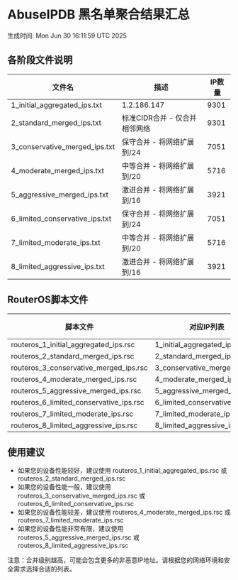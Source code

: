 # AbuseIPDB 黑名单聚合结果汇总
生成时间: Mon Jun 30 16:11:59 UTC 2025

## 各阶段文件说明

| 文件名 | 描述 | IP数量 |
|--------|------|--------|
| 1_initial_aggregated_ips.txt | 1.2.186.147 | 9301 |
| 2_standard_merged_ips.txt | 标准CIDR合并 - 仅合并相邻网络 | 9301 |
| 3_conservative_merged_ips.txt | 保守合并 - 将网络扩展到/24 | 7051 |
| 4_moderate_merged_ips.txt | 中等合并 - 将网络扩展到/20 | 5716 |
| 5_aggressive_merged_ips.txt | 激进合并 - 将网络扩展到/16 | 3921 |
| 6_limited_conservative_ips.txt | 保守合并 - 将网络扩展到/24 | 7051 |
| 7_limited_moderate_ips.txt | 中等合并 - 将网络扩展到/20 | 5716 |
| 8_limited_aggressive_ips.txt | 激进合并 - 将网络扩展到/16 | 3921 |

## RouterOS脚本文件

| 脚本文件 | 对应IP列表 | IP数量 |
|----------|------------|--------|
| routeros_1_initial_aggregated_ips.rsc | 1_initial_aggregated_ips.txt | 9301 |
| routeros_2_standard_merged_ips.rsc | 2_standard_merged_ips.txt | 9301 |
| routeros_3_conservative_merged_ips.rsc | 3_conservative_merged_ips.txt | 7051 |
| routeros_4_moderate_merged_ips.rsc | 4_moderate_merged_ips.txt | 5716 |
| routeros_5_aggressive_merged_ips.rsc | 5_aggressive_merged_ips.txt | 3921 |
| routeros_6_limited_conservative_ips.rsc | 6_limited_conservative_ips.txt | 7051 |
| routeros_7_limited_moderate_ips.rsc | 7_limited_moderate_ips.txt | 5716 |
| routeros_8_limited_aggressive_ips.rsc | 8_limited_aggressive_ips.txt | 3921 |

## 使用建议

- 如果您的设备性能较好，建议使用 routeros_1_initial_aggregated_ips.rsc 或 routeros_2_standard_merged_ips.rsc
- 如果您的设备性能一般，建议使用 routeros_3_conservative_merged_ips.rsc 或 routeros_6_limited_conservative_ips.rsc
- 如果您的设备性能较差，建议使用 routeros_4_moderate_merged_ips.rsc 或 routeros_7_limited_moderate_ips.rsc
- 如果您的设备性能非常有限，建议使用 routeros_5_aggressive_merged_ips.rsc 或 routeros_8_limited_aggressive_ips.rsc

注意：合并级别越高，可能会包含更多的非恶意IP地址。请根据您的网络环境和安全需求选择合适的列表。

